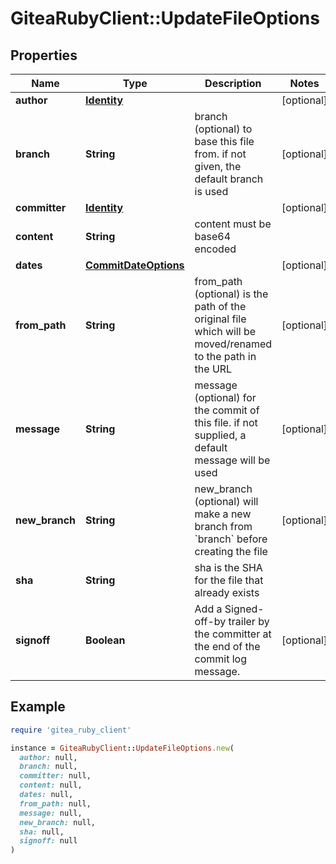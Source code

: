 # GiteaRubyClient::UpdateFileOptions

## Properties

| Name | Type | Description | Notes |
| ---- | ---- | ----------- | ----- |
| **author** | [**Identity**](Identity.md) |  | [optional] |
| **branch** | **String** | branch (optional) to base this file from. if not given, the default branch is used | [optional] |
| **committer** | [**Identity**](Identity.md) |  | [optional] |
| **content** | **String** | content must be base64 encoded |  |
| **dates** | [**CommitDateOptions**](CommitDateOptions.md) |  | [optional] |
| **from_path** | **String** | from_path (optional) is the path of the original file which will be moved/renamed to the path in the URL | [optional] |
| **message** | **String** | message (optional) for the commit of this file. if not supplied, a default message will be used | [optional] |
| **new_branch** | **String** | new_branch (optional) will make a new branch from &#x60;branch&#x60; before creating the file | [optional] |
| **sha** | **String** | sha is the SHA for the file that already exists |  |
| **signoff** | **Boolean** | Add a Signed-off-by trailer by the committer at the end of the commit log message. | [optional] |

## Example

```ruby
require 'gitea_ruby_client'

instance = GiteaRubyClient::UpdateFileOptions.new(
  author: null,
  branch: null,
  committer: null,
  content: null,
  dates: null,
  from_path: null,
  message: null,
  new_branch: null,
  sha: null,
  signoff: null
)
```


